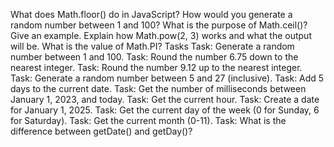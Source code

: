 What does Math.floor() do in JavaScript?
How would you generate a random number between 1 and 100?
What is the purpose of Math.ceil()? Give an example.
Explain how Math.pow(2, 3) works and what the output will be.
What is the value of Math.PI?
Tasks
Task: Generate a random number between 1 and 100.
Task: Round the number 6.75 down to the nearest integer.
Task: Round the number 9.12 up to the nearest integer.
Task: Generate a random number between 5 and 27 (inclusive).
Task: Add 5 days to the current date.
Task: Get the number of milliseconds between January 1, 2023, and today.
Task: Get the current hour.
Task: Create a date for January 1, 2025.
Task: Get the current day of the week (0 for Sunday, 6 for Saturday).
Task: Get the current month (0-11).
Task: What is the difference between getDate() and getDay()?